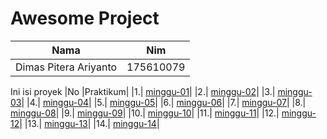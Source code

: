 # Awesome Project


| Nama        | Nim |           
| ------------- |:-------------:| 
|Dimas Pitera Ariyanto|175610079|


Ini isi proyek
|No |Praktikum|
|1.| [minggu-01](https://github.com/XabaraNeanthal/tekn-cloud-computing/tree/master/minggu-01)|
|2.| [minggu-02](https://github.com/XabaraNeanthal/tekn-cloud-computing/tree/master/minggu-02)|
|3.| [minggu-03](https://github.com/XabaraNeanthal/tekn-cloud-computing/tree/master/minggu-03)|
|4.| [minggu-04](https://github.com/XabaraNeanthal/tekn-cloud-computing/tree/master/minggu-04)|
|5.| [minggu-05](https://github.com/XabaraNeanthal/tekn-cloud-computing/tree/master/minggu-05)|
|6.| [minggu-06](https://github.com/XabaraNeanthal/tekn-cloud-computing/tree/master/minggu-06)|
|7.| [minggu-07](https://github.com/XabaraNeanthal/tekn-cloud-computing/tree/master/minggu-07)|
|8.| [minggu-08](https://github.com/XabaraNeanthal/tekn-cloud-computing/tree/master/minggu-08)|
|9.| [minggu-09](https://github.com/XabaraNeanthal/tekn-cloud-computing/tree/master/minggu-09)|
|10.| [minggu-10](https://github.com/XabaraNeanthal/tekn-cloud-computing/tree/master/minggu-10)|
|11.| [minggu-11](https://github.com/XabaraNeanthal/tekn-cloud-computing/tree/master/minggu-11)|
|12.| [minggu-12](https://github.com/XabaraNeanthal/tekn-cloud-computing/tree/master/minggu-12)|
|13.| [minggu-13](https://github.com/XabaraNeanthal/tekn-cloud-computing/tree/master/minggu-13)|
|14.| [minggu-14](https://github.com/XabaraNeanthal/tekn-cloud-computing/tree/master/minggu-14)|
